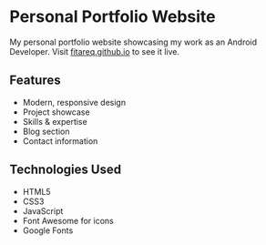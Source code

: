 # Personal Portfolio Website

My personal portfolio website showcasing my work as an Android Developer. Visit [fitareq.github.io](https://fitareq.github.io) to see it live.

## Features

- Modern, responsive design
- Project showcase
- Skills & expertise
- Blog section
- Contact information

## Technologies Used

- HTML5
- CSS3
- JavaScript
- Font Awesome for icons
- Google Fonts
